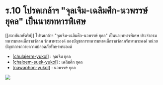 # ร.10 โปรดเกล้าฯ "จุลเจิม-เฉลิมศึก-นวพรรษ์ ยุคล" เป็นนายทหารพิเศษ

[[สถาบันกษัตริย์]]
โปรดเกล้าฯ "จุลเจิม-เฉลิมศึก-นวพรรษ์ ยุคล" เป็นนายทหารพิเศษ ประจำกรมทหารมหาดเล็กราชวัลลภ รักษาพระองค์ กองบัญชาการทหารมหาดเล็กราชวัลลภรักษาพระองค์ หน่วยบัญชาการถวายความปลอดภัยรักษาพระองค์

- [[chulajerm-yukol]] : จุลเจิม ยุคล
- [[chaloem-suek-yukol]] : เฉลิมศึก ยุคล
- [[nawaphon-yukol]] : นวพรรษ์ ยุคล

![](https://pbs.twimg.com/media/EmHTCE2VgAA27bs?format=jpg&name=large)

[//begin]: # "Autogenerated link references for markdown compatibility"
[monarchy]: monarchy "สถาบันกษัตริย์"
[chulajerm-yukol]: chulajerm-yukol "จุลเจิม ยุคล"
[chaloem-suek-yukol]: chaloem-suek-yukol "หม่อมเจ้าเฉลิมศึก ยุคล"
[nawaphon-yukol]: nawaphon-yukol "หม่อมเจ้านวพรรษ์ ยุคล"
[//end]: # "Autogenerated link references"